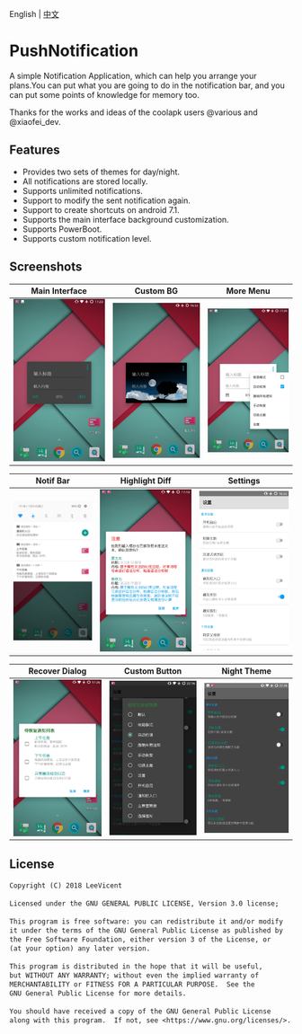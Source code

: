 English | [中文](/README-cn.md)
# PushNotification

A simple Notification Application, which can help you arrange your plans.You can put what you are going to do in the notification bar, and you can put some points of knowledge for memory too.

Thanks for the works and ideas of the coolapk users @various and @xiaofei_dev.

## Features
* Provides two sets of themes for day/night.
* All notifications are stored locally.
* Supports unlimited notifications.
* Support to modify the sent notification again.
* Support to create shortcuts on android 7.1.
* Supports the main interface background customization.
* Supports PowerBoot.
* Supports custom notification level.

## Screenshots
| Main Interface | Custom BG | More Menu |
|:-:|:-:|:-:|
| ![MainActivity](https://github.com/LeeVicent/PushNotification/blob/master/screenshots/Screenshot_20180131-173316.jpg)| ![custom bg](https://github.com/LeeVicent/PushNotification/blob/master/screenshots/Screenshot_20180131-165331.jpg)| ![more menu](https://github.com/LeeVicent/PushNotification/blob/master/screenshots/Screenshot_20180131-172932.jpg)

| Notif Bar | Highlight Diff | Settings |
|:-:|:-:|:-:|
| ![Notif bar](https://github.com/LeeVicent/PushNotification/blob/master/screenshots/Screenshot_20180131-171812.jpg)| ![Highlight diff](https://github.com/LeeVicent/PushNotification/blob/master/screenshots/Screenshot_20180131-171044.jpg)| ![Settings](https://github.com/LeeVicent/PushNotification/blob/master/screenshots/Screenshot_20180131-160254.jpg)

| Recover Dialog | Custom Button | Night Theme |
|:-:|:-:|:-:|
| ![Recover dialog](https://github.com/LeeVicent/PushNotification/blob/master/screenshots/Screenshot_20180131-172627.jpg)| ![Custom button](https://github.com/LeeVicent/PushNotification/blob/master/screenshots/Screenshot_20180131-221602.jpg)| ![Night theme](https://github.com/LeeVicent/PushNotification/blob/master/screenshots/Screenshot_20180131-221802.jpg)

## License
    Copyright (C) 2018 LeeVicent

    Licensed under the GNU GENERAL PUBLIC LICENSE, Version 3.0 license;

    This program is free software: you can redistribute it and/or modify
    it under the terms of the GNU General Public License as published by
    the Free Software Foundation, either version 3 of the License, or
    (at your option) any later version.

    This program is distributed in the hope that it will be useful,
    but WITHOUT ANY WARRANTY; without even the implied warranty of
    MERCHANTABILITY or FITNESS FOR A PARTICULAR PURPOSE.  See the
    GNU General Public License for more details.

    You should have received a copy of the GNU General Public License
    along with this program.  If not, see <https://www.gnu.org/licenses/>.
